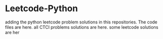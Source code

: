 # Leetcode-Python
adding the python leetcode problem solutions in this repositories. 
The code files are here.
all CTCI problems solutions are here.
some leetcode solutions are her































































































































































































































































































































































































































































































































































































